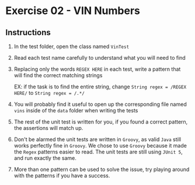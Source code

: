 # Exercise 02 - VIN Numbers

## Instructions
1. In the test folder, open the class named `VinTest`
2. Read each test name carefully to understand what you will need to find
3. Replacing only the words `REGEX HERE` in each test, write a pattern that will find the correct matching strings

   EX: if the task is to find the entire string, change `String regex = /REGEX HERE/` to `String regex = /.*/`

4. You will probably find it useful to open up the corresponding file named `vins` inside of the `data` folder when writing the tests
5. The rest of the unit test is written for you, if you found a correct pattern, the assertions will match up.
5. Don't be alarmed the unit tests are written in `Groovy`, as valid `Java` still works perfectly fine in `Groovy`.  We chose to use `Groovy` because it made the `Regex` patterns easier to read.  The unit tests are still using `JUnit 5`, and run exactly the same.
6. More than one pattern can be used to solve the issue, try playing around with the patterns if you have a success.